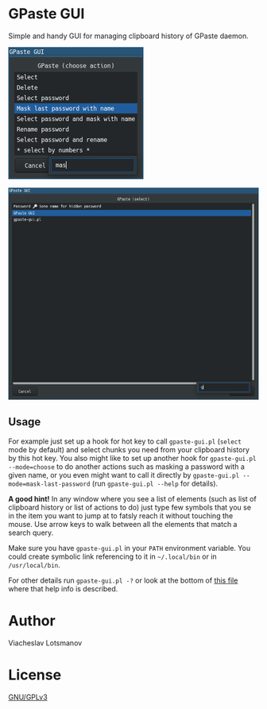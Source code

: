 # GPaste GUI

Simple and handy GUI for managing clipboard history of GPaste daemon.

![Choose mode screenshot](./artwork/readme-choose-screenshot.png)

![Select mode screenshot](./artwork/readme-select-screenshot.png)

## Usage

For example just set up a hook for hot key to call `gpaste-gui.pl`
(`select` mode by default) and select chunks you need from your clipboard
history by this hot key. You also might like to set up another hook for
`gpaste-gui.pl --mode=choose` to do another actions such as masking a password
with a given name, or you even might want to call it directly by
`gpaste-gui.pl --mode=mask-last-password` (run `gpaste-gui.pl --help` for
details).

**A good hint!** In any window where you see a list of elements (such as list of
clipboard history or list of actions to do) just type few symbols that you se in
the item you want to jump at to fatsly reach it without touching the mouse. Use
arrow keys to walk between all the elements that match a search query.

Make sure you have `gpaste-gui.pl` in your `PATH` environment variable. You
could create symbolic link referencing to it in `~/.local/bin` or in
`/usr/local/bin`.

For other details run `gpaste-gui.pl -?` or look at the bottom of
[this file](gpaste-gui.pl) where that help info is described.

# Author

Viacheslav Lotsmanov

# License

[GNU/GPLv3](./LICENSE)
